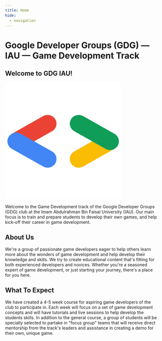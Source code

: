 ```yaml
---
title: Home
hide:
  - navigation
---
```


# Google Developer Groups (GDG) — IAU — Game Development Track

## Welcome to GDG IAU!

<img src="https://github.com/GDSC-IAU/.github/raw/master/profile/assets/gdsc-logo.png" title="" alt="" width="382">

Welcome to the Game Development track of the Google Developer Groups (GDG) club at the Imam Abdulrahman Bin Faisal University (IAU). Our main focus is to train and prepare students to develop their own games, and help kick-off their career in game development.

## About Us

We're a group of passionate game developers eager to help others learn more about the wonders of game development and help develop their knowledge and skills. We try to create educational content that's fitting for both experienced developers and novices. Whether you're a seasoned expert of game development, or just starting your journey, there's a place for you here.

## What To Expect

We have created a 4-5 week course for aspiring game developers of the club to participate in. Each week will focus on a set of game development concepts and will have tutorials and live sessions to help develop the students skills. In addition to the general course, a group of students will be specially selected to partake in "focus group" teams that will receive direct mentorship from the track's leaders and assistance in creating a demo for their own, unique game.
